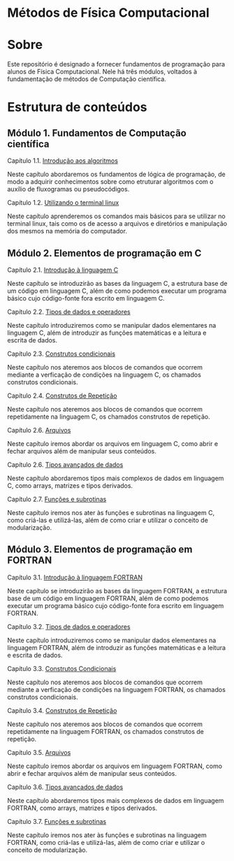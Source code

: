 #   Métodos de Física Computacional

#   Sobre

Este repositório é designado a fornecer fundamentos de programação para alunos de Física Computacional. Nele há três módulos, voltados à fundamentação de métodos de Computação científica.

#   Estrutura de conteúdos

##  Módulo 1. Fundamentos de Computação científica

Capítulo 1.1. [Introdução aos algoritmos](./1-Fundamentos/1.1/main.md)

Neste capítulo abordaremos os fundamentos de lógica de programação, de modo a adquirir conhecimentos sobre como etruturar algoritmos com o auxílio de fluxogramas ou pseudocódigos.

Capítulo 1.2. [Utilizando o terminal linux](./1-Fundamentos/1.2/main.md)

Neste capítulo aprenderemos os comandos mais básicos para se utilizar no terminal linux, tais como os de acesso a arquivos e diretórios e manipulação dos mesmos na memória do computador.

##  Módulo 2. Elementos de programação em C

Capítulo 2.1. [Introdução à linguagem C](./2-C/2.1/main.md)

Neste capítulo se introduzirão as bases da linguagem C, a estrutura base de um código em linguagem C, além de como podemos executar um programa básico cujo código-fonte fora escrito em linguagem C.

Capítulo 2.2. [Tipos de dados e operadores](./2-C/2.2/main.md)

Neste capítulo introduziremos como se manipular dados elementares na linguagem C, além de introduzir as funções matemáticas e a leitura e escrita de dados.

Capítulo 2.3. [Construtos condicionais](./2-C/2.3/main.md)

Neste capítulo nos ateremos aos blocos de comandos que ocorrem mediante a verficação de condições na linguagem C, os chamados construtos condicionais.

Capítulo 2.4. [Construtos de Repetição](./2-C/2.4/main.md)

Neste capítulo nos ateremos aos blocos de comandos que ocorrem repetidamente na linguagem C, os chamados construtos de repetição.

Capítulo 2.6. [Arquivos](./2-C/2.6/main.md)

Neste capítulo iremos abordar os arquivos em linguagem C, como abrir e fechar arquivos além de manipular seus conteúdos.

Capítulo 2.6. [Tipos avançados de dados](./2-C/2.5/main.md)

Neste capítulo abordaremos tipos mais complexos de dados em linguagem C, como arrays, matrizes e tipos derivados.

Capítulo 2.7. [Funções e subrotinas](./2-C/2.7/main.md)

Neste capítulo iremos nos ater às funções e subrotinas na linguagem C, como criá-las e utilizá-las, além de como criar e utilizar o conceito de modularização.

##  Módulo 3. Elementos de programação em FORTRAN

Capítulo 3.1. [Introdução à linguagem FORTRAN](./3-FORTRAN/3.1/main.md)

Neste capítulo se introduzirão as bases da linguagem FORTRAN, a estrutura base de um código em linguagem FORTRAN, além de como podemos executar um programa básico cujo código-fonte fora escrito em linguagem FORTRAN.

Capítulo 3.2. [Tipos de dados e operadores](./3-FORTRAN/3.2/main.md)

Neste capítulo introduziremos como se manipular dados elementares na linguagem FORTRAN, além de introduzir as funções matemáticas e a leitura e escrita de dados.

Capítulo 3.3. [Construtos Condicionais](./3-FORTRAN/3.3/main.md)

Neste capítulo nos ateremos aos blocos de comandos que ocorrem mediante a verficação de condições na linguagem FORTRAN, os chamados construtos condicionais.

Capítulo 3.4. [Construtos de Repetição](./3-FORTRAN/3.4/main.md)

Neste capítulo nos ateremos aos blocos de comandos que ocorrem repetidamente na linguagem FORTRAN, os chamados construtos de repetição.

Capítulo 3.5. [Arquivos](./3-FORTRAN/3.6/main.md)

Neste capítulo iremos abordar os arquivos em linguagem FORTRAN, como abrir e fechar arquivos além de manipular seus conteúdos.

Capítulo 3.6. [Tipos avançados de dados](./3-FORTRAN/3.5/main.md)

Neste capítulo abordaremos tipos mais complexos de dados em linguagem FORTRAN, como arrays, matrizes e tipos derivados.

Capítulo 3.7. [Funções e subrotinas](./3-FORTRAN/3.7/main.md)

Neste capítulo iremos nos ater às funções e subrotinas na linguagem FORTRAN, como criá-las e utilizá-las, além de como criar e utilizar o conceito de modularização.